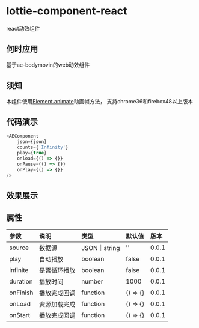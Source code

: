 # lottie-component-react

react动效组件

## 何时应用
基于ae-bodymovin的web动效组件

## 须知
本组件使用[Element.animate](https://developer.mozilla.org/en-US/docs/Web/API/Element/animate)动画帧方法，
支持chrome36和firebox48以上版本

## 代码演示
```javascript
<AEComponent 
    json={json}
    counts={'Infinity'}
    play={true}
    onload={() => {}}
    onPause={() => {}}
    onPlay={() => {}}
/>

```

## 效果展示

## 属性

参数|说明|类型|默认值|版本
:---|:---|:---|:---|:---
source|数据源|JSON｜string|''|0.0.1
play|自动播放|boolean|false|0.0.1
infinite|是否循环播放|boolean|false|0.0.1
duration|播放时间|number|1000|0.0.1
onFinish|播放完成回调|function|() => {}|0.0.1
onLoad|资源加载完成|function|() => {}|0.0.1
onStart|播放完成回调|function|() => {}|0.0.1